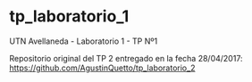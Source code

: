 # tp_laboratorio_1
UTN Avellaneda - Laboratorio 1 - TP Nº1

Repositorio original del TP 2 entregado en la fecha 28/04/2017: https://github.com/AgustinQuetto/tp_laboratorio_2
